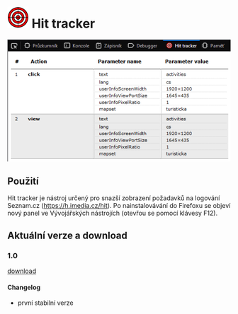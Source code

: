 # ![](https://raw.githubusercontent.com/Vylda/Hit-tracker/master/icons/logs-48.png) Hit tracker

![](https://raw.githubusercontent.com/Vylda/Hit-tracker/master/resources/screenshot.png)


## Použití

Hit tracker je nástroj určený pro snazší zobrazení požadavků na logování Seznam.cz (https://h.imedia.cz/hit). Po nainstalovávání do Firefoxu se objeví nový panel ve Vývojářských nástrojích (otevřou se pomocí klávesy F12).

## Aktuální verze a download

### 1.0
[download](https://raw.githubusercontent.com/Vylda/Hit-tracker/1.0/package/hit_tracker-1.0-fx.xpi)
#### Changelog
* první stabilní verze
